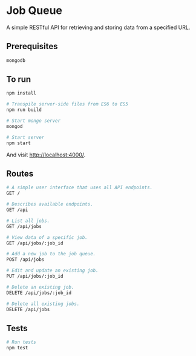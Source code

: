 # Job Queue

A simple RESTful API for retrieving and storing data from a specified URL.

## Prerequisites
```sh
mongodb
```

## To run

```sh
npm install

# Transpile server-side files from ES6 to ES5
npm run build

# Start mongo server
mongod

# Start server
npm start
```

And visit <http://localhost:4000/>.

## Routes
```sh
# A simple user interface that uses all API endpoints.
GET /

# Describes available endpoints.
GET /api

# List all jobs.
GET /api/jobs

# View data of a specific job.
GET /api/jobs/:job_id

# Add a new job to the job queue.
POST /api/jobs

# Edit and update an existing job.
PUT /api/jobs/:job_id

# Delete an existing job.
DELETE /api/jobs/:job_id

# Delete all existing jobs.
DELETE /api/jobs
```

## Tests
```sh
# Run tests
npm test
```
